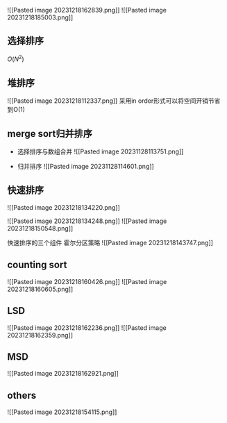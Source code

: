 ![[Pasted image 20231218162839.png]]
![[Pasted image 20231218185003.png]]
## 选择排序
$O(N^2)$

## 堆排序

![[Pasted image 20231218112337.png]]
采用in order形式可以将空间开销节省到O(1)

## merge sort归并排序
* 选择排序与数组合并
![[Pasted image 20231128113751.png]]

* 归并排序
![[Pasted image 20231128114601.png]]

## 快速排序
![[Pasted image 20231218134220.png]]

![[Pasted image 20231218134248.png]]
![[Pasted image 20231218150548.png]]

快速排序的三个组件
霍尔分区策略
![[Pasted image 20231218143747.png]]

## counting sort
![[Pasted image 20231218160426.png]]
![[Pasted image 20231218160605.png]]

## LSD
![[Pasted image 20231218162236.png]]
![[Pasted image 20231218162359.png]]

## MSD 
![[Pasted image 20231218162921.png]]

## others
![[Pasted image 20231218154115.png]]